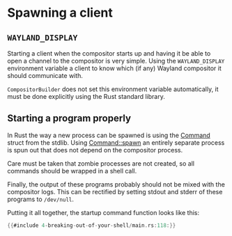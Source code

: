 # Spawning a client
## `WAYLAND_DISPLAY`
Starting a client when the compositor starts up and having it be able to open a
channel to the compositor is very simple. Using the `WAYLAND_DISPLAY`
environment variable a client to know which (if any) Wayland compositor it
should communicate with.

`CompositorBuilder` does not set this environment variable automatically, it
must be done explicitly using the Rust standard library.

## Starting a program properly
In Rust the way a new process can be spawned is using the
[Command](https://doc.rust-lang.org/std/process/struct.Command.html) struct from
the stdlib. Using
[Command::spawn](https://doc.rust-lang.org/std/process/struct.Command.html#method.spawn)
an entirely separate process is spun out that does not depend on the compositor process.

Care must be taken that zombie processes are not created, so all
commands should be wrapped in a shell call.

Finally, the output of these programs probably should not be mixed with the
compositor logs. This can be rectified by setting stdout and stderr of these
programs to `/dev/null`.

Putting it all together, the startup command function looks like this:

```rust
{{#include 4-breaking-out-of-your-shell/main.rs:118:}}
```
